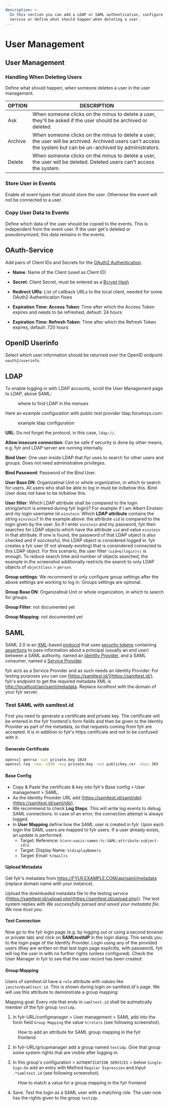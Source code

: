 ```yaml
---
description: >-
  In this section you can add a LDAP or SAML authentication, configure a OAuth
  service or define what should happen when deleting a user.
---
```


# User Management

## User Management

### Handling When Deleting Users

Define what should happen, when someone deletes a user in the user management.

| OPTION  | DESCRIPTION                                                                                                                                                    |
| ------- | -------------------------------------------------------------------------------------------------------------------------------------------------------------- |
| Ask     | When someone clicks on the minus to delete a user, they'll be asked if the user should be archived or deleted.                                                 |
| Archive | When someone clicks on the minus to delete a user, the user will be archived. Archived users can't access the system but can be un-archived by administrators. |
| Delete  | When someone clicks on the minus to delete a user, the user will be deleted. Deleted users can't access the system.                                            |

### Store User in Events

Enable all event types that should store the user. Otherwise the event will not be connected to a user.

### Copy User Data to Events

Define which data of the user should be copied to the events. This is independent from the event user. If the user get's deleted or pseudonymized, this data remains in the events.

## OAuth-Service

Add pairs of Client IDs and Secrets for the [OAuth2 Authentication](./for-developers/api/oauth2#configuring-client-id-and-secret).

* **Name**: Name of the Client (used as Client ID)
* **Secret**: Client Secret, must be entered as a [Bcrypt Hash](https://bcrypt-generator.com/)
* **Redirect URIs**: List of callback URLs to the local client, needed for some OAuth2 Authentication flows

* **Expiration Time: Access Token**: Time after which the Access Token expires and needs to be refreshed, default: 24 hours
* **Expiration Time: Refresh Token**: Time after which the Refresh Token expires, default: 720 hours

## OpenID Userinfo

Select which user information should be returned over the OpenID endpoint `oauth2/userinfo`.

## LDAP

To enable logging in with LDAP accounts, scroll the User Management page to LDAP, above SAML:
<figure><img src="_assets/fylr-ldap-find-menu.png" alt=""><figcaption>where to find LDAP in the menues</figcaption></figure>

Here an example configuration with public test provider ldap.forumsys.com:
<figure><img src="_assets/fylr-ldap-cropped.png" alt=""><figcaption>example ldap configuration</figcaption></figure>

**URL**: Do not forget the protocol, in this case, `ldap://`.

**Allow insecure connection**: Can be safe if security is done by other means, e.g. fylr and LDAP server are running internally.

**Bind User**: One user inside LDAP that flyr uses to search for other users and groups. Does not need administrative privileges.

**Bind Password**: Password of the Bind User.

**User Base DN**: Organizatinal Unit or whole organization, in which to search for users. All users who shall be able to log in must be in/below this. Bind User does not have to be in/below this.

**User filter**: Which LDAP attribute shall be compared to the login string(which is entered during fylr login)? For example if I am Albert Einstein and my login username ist `einstein`: Which **LDAP attribute** contains the string `einstein`? In the example above: the attribute `uid` is compared to the login given by the user. So if I enter `einstein` and my password, fylr then searches for LDAP objects which have the attribute `uid` and value `einstein` in that attribute. If one is found, the password of that LDAP object is also checked and if successful, this LDAP object is considered logged in. fylr creates a fylr user (if not already existing) that is consindered connected to this LDAP object. For this scenario, the user filter `(uid=&(login)s)` is enough. To reduce search time and number of objects searched, the example in the screenshot additionally restricts the search to only LDAP objects of `objectClass` = `person`.

**Group settings**: We recommend to only configure group settings after the above settings are working to log in. Groups settings are optional.

**Group Base DN**: Organizatinal Unit or whole organization, in which to search for groups.

**Group Filter**: not documented yet

**Group Mapping**: not documented yet

## SAML

SAML 2.0 is an [XML](https://en.wikipedia.org/wiki/XML)-based [protocol](https://en.wikipedia.org/wiki/Communications\_protocol) that uses [security tokens](https://en.wikipedia.org/wiki/Software\_token) containing [assertions](https://en.wikipedia.org/wiki/Security\_Assertion\_Markup\_Language) to pass information about a principal (usually an end user) between a SAML authority, named an [Identity Provider](https://en.wikipedia.org/wiki/Identity\_Provider), and a SAML consumer, named a [Service Provider](https://en.wikipedia.org/wiki/Service\_Provider).

fylr acts as a Service Provider and as such needs an Identity Provider. For testing purposes you can use [https://samltest.id/](https://samltest.id/). fylr's endpoint to get the required metadata XML is [http://localhost/api/saml/metadata](http://localhost/api/saml/metadata). Replace _localhost_ with the domain of your fylr server.

### Test SAML with samltest.id

First you need to generate a certificate and private key. The certificate will be entered in the fylr frontend's form fields and then be given to the Identity Provider as part of the metadata, so that requests coming from fylr are accepted. It is in addition to fylr's https certificate and not to be confused with it.

#### Generate Certificate

```bash
openssl genrsa -out private.key 1024
openssl req -new -x509 -key private.key -out publickey.cer -days 365
```

#### Base Config

* Copy & Paste the certificate & key into fylr's Base config > User management > SAML.
* As the Identity Provider URL add [https://samltest.id/saml/idp](https://samltest.id/saml/idp).
* We recommend to check **Log Steps**. This will write log events to debug SAML connections. In case of an error, the connection attempt is always logged.
* In **User Mapping** define how the SAML user is created in fylr. Upon each login the SAML users are mapped to fylr users. If a user already exists, an update is performed.
  * Target: Reference: `%(urn:oasis:names:tc:SAML:attribute:subject-id)s`
  * Target: Display Name: `%(displayName)s`
  * Target: Email: `%(mail)s`

#### Upload Metadata

Get fylr's metadata from https://FYLR.EXAMPLE.COM/api/saml/metadata (replace domain name with your instance).

Upload the downloaded metadata file to the testing service ([https://samltest.id/upload.php](https://samltest.id/upload.php)). The test system replies with _We successfully parsed and saved your metadata file. We now trust you._

#### Test Connection

Now go to the fylr login page (e.g. by logging out or using a second browser or private tab) and click on **SAMLtestIdP** in the login dialog. This sends you to the login page of the Identify Provider. Login using any of the provided users (they are written on that test login page explicitly, with password). fylr will log the user in with no further rights (unless configured). Check the User Manager in fylr to see that the user record has been created.

#### Group Mapping

Users of samltest.id have a `role` attribute with values like `janitor@samltest.id`. This is shown during login on samltest.id's page. We will use this attribute to demonstrate a group mapping:

Mapping goal: Every role that ends in `samltest.id` shall be autmatically member of the fylr group `testidp`.

1. In fylr-URL/configmanager > User management > SAML add into the form field `Group Mapping` the value `%(role)s` (see following screenshot).

<figure><img src="_assets/fylr-saml-group-mapping-en.png" alt=""><figcaption>How to add an attribute for SAML group mapping in the fylr frontend</figcaption></figure>

2. In fylr-URL/groupmanager add a group named `testidp`. Give that group some system rights that are visible after logging in.

3. In this group's configuration > `AUTHENTICATION SERVICES` > below `Single-Sign-On` add an entry with Method `Regular Expression` and Input `.*samltest.id` (see following screenshot).

<figure><img src="_assets/fylr-group-mapping-en.png" alt=""><figcaption>How to match a value for a group mapping in the fylr frontend</figcaption></figure>

4. Save. Test the login as a SAML user with a matching role. The user now has the rights given to the group `testidp`.


